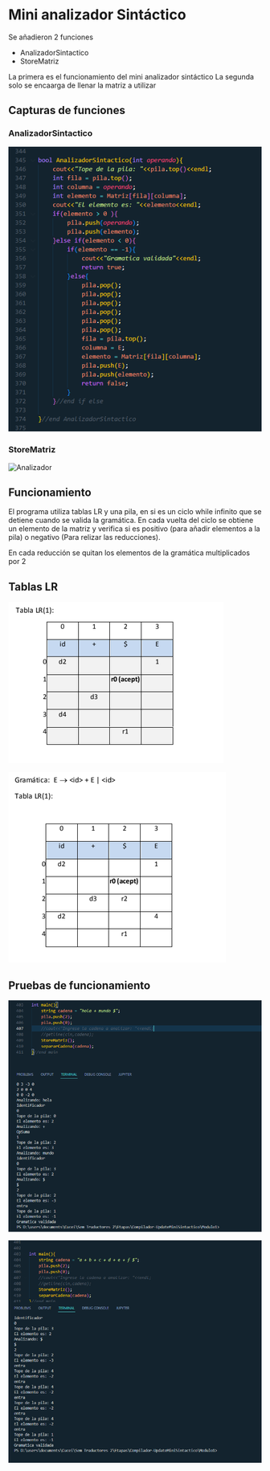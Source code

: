 # Mini analizador Sintáctico

Se añadieron 2 funciones
* AnalizadorSintactico
* StoreMatriz

La primera es el funcionamiento del mini analizador sintáctico
La segunda solo se encaarga de llenar la matriz a utilizar

## Capturas de funciones
### AnalizadorSintactico
![Analizador](Capturas/Sintactico.png)
### StoreMatriz
![Analizador](Capturas/StoreMatriz.png)

## Funcionamiento

El programa utiliza tablas LR y una pila, en si es un ciclo while infinito que se detiene cuando se valida
la gramática. En cada vuelta del ciclo se obtiene un elemento de la matriz y verifica si es positivo (para
añadir elementos a la pila) o negativo (Para relizar las reducciones).

En cada reducción se quitan los elementos de la gramática multiplicados por 2

## Tablas LR

![LR1](Capturas/LR1.png)

![LR2](Capturas/LR2.png)

## Pruebas de funcionamiento

![Test1](Capturas/MiniSalida1.png)

![Test2](Capturas/MiniSalida2.png)
